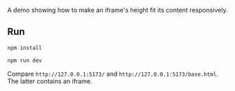 A demo showing how to make an iframe's height fit its content responsively. 

## Run
```bash
npm install

npm run dev
```

Compare `http://127.0.0.1:5173/` and `http://127.0.0.1:5173/base.html`. The latter contains an iframe.
